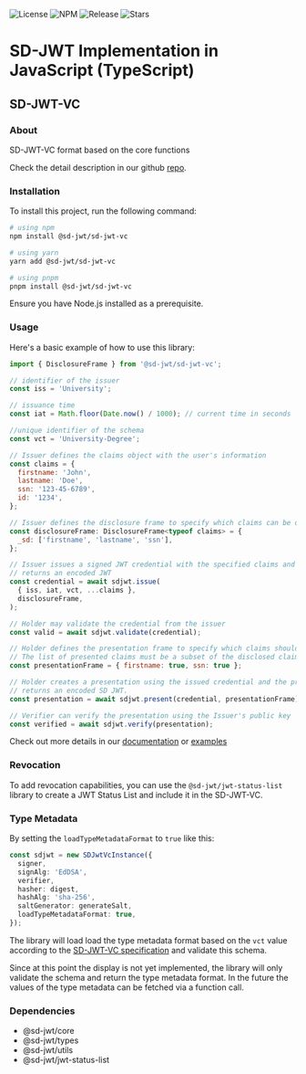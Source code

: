 ![License](https://img.shields.io/github/license/openwallet-foundation-labs/sd-jwt-js.svg)
![NPM](https://img.shields.io/npm/v/%40sd-jwt%2Fcore)
![Release](https://img.shields.io/github/v/release/openwallet-foundation-labs/sd-jwt-js)
![Stars](https://img.shields.io/github/stars/openwallet-foundation-labs/sd-jwt-js)

# SD-JWT Implementation in JavaScript (TypeScript)

## SD-JWT-VC

### About

SD-JWT-VC format based on the core functions

Check the detail description in our github [repo](https://github.com/openwallet-foundation-labs/sd-jwt-js).

### Installation

To install this project, run the following command:

```bash
# using npm
npm install @sd-jwt/sd-jwt-vc

# using yarn
yarn add @sd-jwt/sd-jwt-vc

# using pnpm
pnpm install @sd-jwt/sd-jwt-vc
```

Ensure you have Node.js installed as a prerequisite.

### Usage

Here's a basic example of how to use this library:

```jsx
import { DisclosureFrame } from '@sd-jwt/sd-jwt-vc';

// identifier of the issuer
const iss = 'University';

// issuance time
const iat = Math.floor(Date.now() / 1000); // current time in seconds

//unique identifier of the schema
const vct = 'University-Degree';

// Issuer defines the claims object with the user's information
const claims = {
  firstname: 'John',
  lastname: 'Doe',
  ssn: '123-45-6789',
  id: '1234',
};

// Issuer defines the disclosure frame to specify which claims can be disclosed/undisclosed
const disclosureFrame: DisclosureFrame<typeof claims> = {
  _sd: ['firstname', 'lastname', 'ssn'],
};

// Issuer issues a signed JWT credential with the specified claims and disclosure frame
// returns an encoded JWT
const credential = await sdjwt.issue(
  { iss, iat, vct, ...claims },
  disclosureFrame,
);

// Holder may validate the credential from the issuer
const valid = await sdjwt.validate(credential);

// Holder defines the presentation frame to specify which claims should be presented
// The list of presented claims must be a subset of the disclosed claims
const presentationFrame = { firstname: true, ssn: true };

// Holder creates a presentation using the issued credential and the presentation frame
// returns an encoded SD JWT.
const presentation = await sdjwt.present(credential, presentationFrame);

// Verifier can verify the presentation using the Issuer's public key
const verified = await sdjwt.verify(presentation);
```

Check out more details in our [documentation](https://github.com/openwallet-foundation-labs/sd-jwt-js/tree/main/docs) or [examples](https://github.com/openwallet-foundation-labs/sd-jwt-js/tree/main/examples)

### Revocation

To add revocation capabilities, you can use the `@sd-jwt/jwt-status-list` library to create a JWT Status List and include it in the SD-JWT-VC.

### Type Metadata

By setting the `loadTypeMetadataFormat` to `true` like this:

```typescript
const sdjwt = new SDJwtVcInstance({
  signer,
  signAlg: 'EdDSA',
  verifier,
  hasher: digest,
  hashAlg: 'sha-256',
  saltGenerator: generateSalt,
  loadTypeMetadataFormat: true,
});
```

The library will load load the type metadata format based on the `vct` value according to the [SD-JWT-VC specification](https://www.ietf.org/archive/id/draft-ietf-oauth-sd-jwt-vc-08.html#name-sd-jwt-vc-type-metadata) and validate this schema.

Since at this point the display is not yet implemented, the library will only validate the schema and return the type metadata format. In the future the values of the type metadata can be fetched via a function call.

### Dependencies

- @sd-jwt/core
- @sd-jwt/types
- @sd-jwt/utils
- @sd-jwt/jwt-status-list
